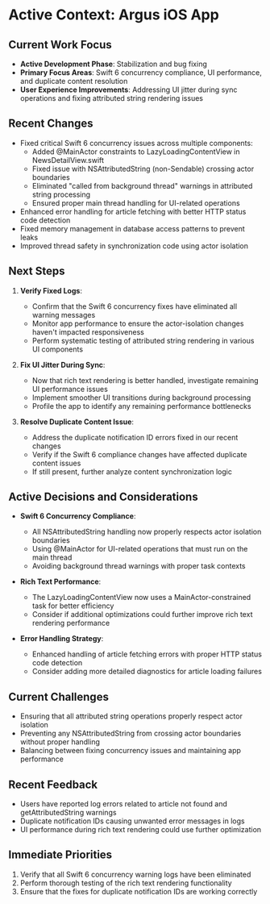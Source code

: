 # Active Context: Argus iOS App

## Current Work Focus
- **Active Development Phase**: Stabilization and bug fixing
- **Primary Focus Areas**: Swift 6 concurrency compliance, UI performance, and duplicate content resolution
- **User Experience Improvements**: Addressing UI jitter during sync operations and fixing attributed string rendering issues

## Recent Changes
- Fixed critical Swift 6 concurrency issues across multiple components:
  - Added @MainActor constraints to LazyLoadingContentView in NewsDetailView.swift
  - Fixed issue with NSAttributedString (non-Sendable) crossing actor boundaries
  - Eliminated "called from background thread" warnings in attributed string processing
  - Ensured proper main thread handling for UI-related operations
- Enhanced error handling for article fetching with better HTTP status code detection
- Fixed memory management in database access patterns to prevent leaks
- Improved thread safety in synchronization code using actor isolation

## Next Steps
1. **Verify Fixed Logs**:
   - Confirm that the Swift 6 concurrency fixes have eliminated all warning messages
   - Monitor app performance to ensure the actor-isolation changes haven't impacted responsiveness
   - Perform systematic testing of attributed string rendering in various UI components

2. **Fix UI Jitter During Sync**:
   - Now that rich text rendering is better handled, investigate remaining UI performance issues
   - Implement smoother UI transitions during background processing
   - Profile the app to identify any remaining performance bottlenecks

3. **Resolve Duplicate Content Issue**:
   - Address the duplicate notification ID errors fixed in our recent changes
   - Verify if the Swift 6 compliance changes have affected duplicate content issues
   - If still present, further analyze content synchronization logic

## Active Decisions and Considerations
- **Swift 6 Concurrency Compliance**: 
  - All NSAttributedString handling now properly respects actor isolation boundaries
  - Using @MainActor for UI-related operations that must run on the main thread
  - Avoiding background thread warnings with proper task contexts

- **Rich Text Performance**: 
  - The LazyLoadingContentView now uses a MainActor-constrained task for better efficiency
  - Consider if additional optimizations could further improve rich text rendering performance

- **Error Handling Strategy**: 
  - Enhanced handling of article fetching errors with proper HTTP status code detection
  - Consider adding more detailed diagnostics for article loading failures

## Current Challenges
- Ensuring that all attributed string operations properly respect actor isolation
- Preventing any NSAttributedString from crossing actor boundaries without proper handling
- Balancing between fixing concurrency issues and maintaining app performance

## Recent Feedback
- Users have reported log errors related to article not found and getAttributedString warnings
- Duplicate notification IDs causing unwanted error messages in logs
- UI performance during rich text rendering could use further optimization

## Immediate Priorities
1. Verify that all Swift 6 concurrency warning logs have been eliminated
2. Perform thorough testing of the rich text rendering functionality
3. Ensure that the fixes for duplicate notification IDs are working correctly

